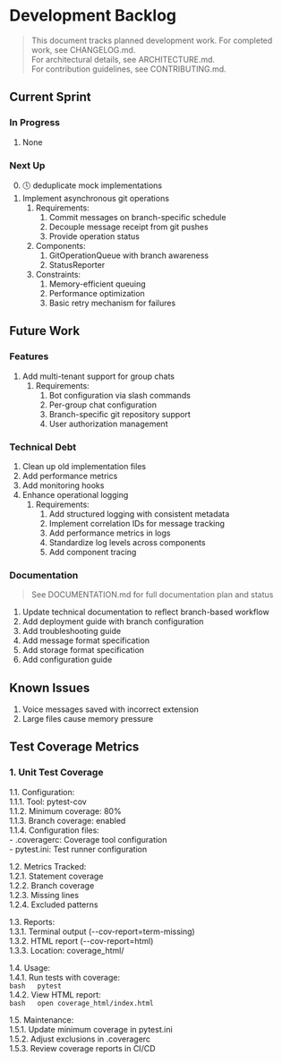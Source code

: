# Development Backlog  
  
> This document tracks planned development work. For completed work, see CHANGELOG.md.  
> For architectural details, see ARCHITECTURE.md.  
> For contribution guidelines, see CONTRIBUTING.md.  
  
## Current Sprint  
  
### In Progress  
1. None  
  
### Next Up  
0. 🕔 deduplicate mock implementations
1. Implement asynchronous git operations  
   1. Requirements:  
      1. Commit messages on branch-specific schedule  
      2. Decouple message receipt from git pushes  
      3. Provide operation status  
   2. Components:  
      1. GitOperationQueue with branch awareness  
      2. StatusReporter  
   3. Constraints:  
      1. Memory-efficient queuing  
      2. Performance optimization  
      3. Basic retry mechanism for failures  
  
## Future Work  
  
### Features  
1. Add multi-tenant support for group chats  
   1. Requirements:  
      1. Bot configuration via slash commands  
      2. Per-group chat configuration  
      3. Branch-specific git repository support  
      4. User authorization management  
  
### Technical Debt  
1. Clean up old implementation files  
2. Add performance metrics  
3. Add monitoring hooks  
4. Enhance operational logging  
   1. Requirements:  
      1. Add structured logging with consistent metadata  
      2. Implement correlation IDs for message tracking  
      3. Add performance metrics in logs  
      4. Standardize log levels across components  
      5. Add component tracing  
  
### Documentation  
> See DOCUMENTATION.md for full documentation plan and status  
  
1. Update technical documentation to reflect branch-based workflow  
2. Add deployment guide with branch configuration  
3. Add troubleshooting guide  
4. Add message format specification  
5. Add storage format specification  
6. Add configuration guide  
  
## Known Issues  
1. Voice messages saved with incorrect extension  
2. Large files cause memory pressure  
  
## Test Coverage Metrics  
  
### 1. Unit Test Coverage  
1.1. Configuration:  
    1.1.1. Tool: pytest-cov  
    1.1.2. Minimum coverage: 80%  
    1.1.3. Branch coverage: enabled  
    1.1.4. Configuration files:  
       - .coveragerc: Coverage tool configuration  
       - pytest.ini: Test runner configuration  
  
1.2. Metrics Tracked:  
    1.2.1. Statement coverage  
    1.2.2. Branch coverage  
    1.2.3. Missing lines  
    1.2.4. Excluded patterns  
  
1.3. Reports:  
    1.3.1. Terminal output (--cov-report=term-missing)  
    1.3.2. HTML report (--cov-report=html)  
    1.3.3. Location: coverage_html/  
  
1.4. Usage:  
    1.4.1. Run tests with coverage:  
       ```bash  
       pytest  
       ```  
    1.4.2. View HTML report:  
       ```bash  
       open coverage_html/index.html  
       ```  
  
1.5. Maintenance:  
    1.5.1. Update minimum coverage in pytest.ini  
    1.5.2. Adjust exclusions in .coveragerc  
    1.5.3. Review coverage reports in CI/CD
